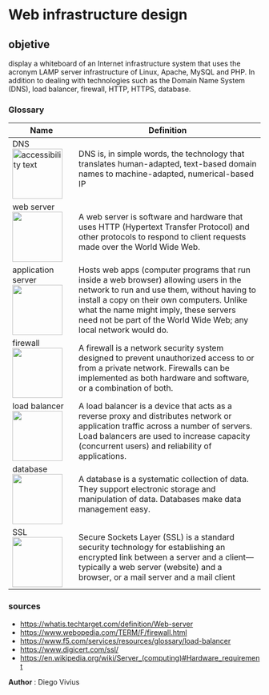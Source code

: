 # Web infrastructure design

## objetive 

display a whiteboard of an Internet infrastructure system that uses the acronym LAMP server infrastructure of Linux, Apache, MySQL and PHP. In addition to dealing with technologies such as the Domain Name System (DNS), load balancer, firewall, HTTP, HTTPS, database.

### Glossary
                    
Name  | Definition
------------- | ------------
  DNS<img src="https://img.icons8.com/all/500/dns.png" width="100px" alt="accessibility text"> | DNS is, in simple words, the technology that translates human-adapted, text-based domain names to machine-adapted, numerical-based IP
  web server<img src=" https://w7.pngwing.com/pngs/508/402/png-transparent-web-server-world-wide-web-icon-vpn-s-computer-network-globe-world.png"  width="100px"> | A web server is software and hardware that uses HTTP (Hypertext Transfer Protocol) and other protocols to respond to client requests made over the World Wide Web.
  application server<img src="https://www.pinclipart.com/picdir/middle/40-402329_computer-servers-application-server-computer-icons-database-server.png" width="100px"> |   Hosts web apps (computer programs that run inside a web browser) allowing users in the network to run and use them, without having to install a copy on their own computers. Unlike what the name might imply, these servers need not be part of the World Wide Web; any local network would do. 
 firewall<img src="https://st.depositphotos.com/1853861/4172/v/450/depositphotos_41724719-stock-illustration-firewall-icon.jpg " width="100px"> | A firewall is a network security system designed to prevent unauthorized access to or from a private network. Firewalls can be implemented as both hardware and software, or a combination of both. 
  load balancer<img src="https://upload.wikimedia.org/wikipedia/commons/thumb/d/d2/AWS_Simple_Icons_Networking_Amazon_Elastic_Load_Balancer.svg/1024px-AWS_Simple_Icons_Networking_Amazon_Elastic_Load_Balancer.svg.png " width="100px"> | A load balancer is a device that acts as a reverse proxy and distributes network or application traffic across a number of servers. Load balancers are used to increase capacity (concurrent users) and reliability of applications.
  database<img src=" https://static.thenounproject.com/png/36146-200.png" width="100px"> | A database is a systematic collection of data. They support electronic storage and manipulation of data. Databases make data management easy. 
  SSL<img src=" https://cdn3.iconfinder.com/data/icons/got-idea-vol-2/128/lock_ssl-512.png" width="100px"> | Secure Sockets Layer (SSL) is a standard security technology for establishing an encrypted link between a server and a client—typically a web server (website) and a browser, or a mail server and a mail client 


### sources
 - https://whatis.techtarget.com/definition/Web-server
 - https://www.webopedia.com/TERM/F/firewall.html
 - https://www.f5.com/services/resources/glossary/load-balancer
 - https://www.digicert.com/ssl/
 - https://en.wikipedia.org/wiki/Server_(computing)#Hardware_requirement

 **Author** : Diego Vivius

